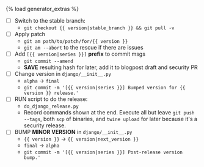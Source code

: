 {% load generator_extras %}
- [ ] Switch to the stable branch:
  - `git checkout {{ version|stable_branch }} && git pull -v`
- [ ] Apply patch
  - `git am path/to/patch/for/{{ version }}`
  - `git am --abort` to the rescue if there are issues
- [ ] Add `[{{ version|series }}]` **prefix** to commit msgs
  - `git commit --amend`
  - **SAVE** resulting hash for later, add it to blogpost draft and security PR
- [ ] Change version in `django/__init__.py`
  - `alpha` -> `final`
  - `git commit -m '[{{ version|series }}] Bumped version for {{ version }} release.'`
- [ ] RUN script to do the release:
  - `do_django_release.py`
  - Record commands shown at the end. Execute all but leave `git push --tags`,
    both `scp` of binaries, and `twine upload` for later because it's a security
    release.
- [ ] BUMP **MINOR VERSION** in `django/__init__.py`
  - `{{ version }}` -> `{{ version|next_version }}`
  - `final` -> `alpha`
  - `git commit -m '[{{ version|series }}] Post-release version bump.'`